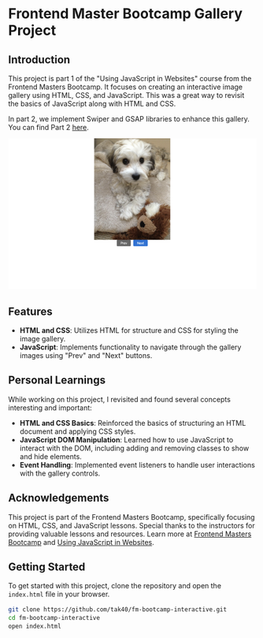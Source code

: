 # Frontend Master Bootcamp Gallery Project

## Introduction

This project is part 1 of the "Using JavaScript in Websites" course from the Frontend Masters Bootcamp. It focuses on creating an interactive image gallery using HTML, CSS, and JavaScript. This was a great way to revisit the basics of JavaScript along with HTML and CSS.

In part 2, we implement Swiper and GSAP libraries to enhance this gallery. You can find Part 2 [here](https://github.com/tak40/fm-bootcamp-interactive-gallery2).

![Screenshot](assets/images/screenshot.png)

## Features

- **HTML and CSS**: Utilizes HTML for structure and CSS for styling the image gallery.
- **JavaScript**: Implements functionality to navigate through the gallery images using "Prev" and "Next" buttons.

## Personal Learnings

While working on this project, I revisited and found several concepts interesting and important:

- **HTML and CSS Basics**: Reinforced the basics of structuring an HTML document and applying CSS styles.
- **JavaScript DOM Manipulation**: Learned how to use JavaScript to interact with the DOM, including adding and removing classes to show and hide elements.
- **Event Handling**: Implemented event listeners to handle user interactions with the gallery controls.

## Acknowledgements

This project is part of the Frontend Masters Bootcamp, specifically focusing on HTML, CSS, and JavaScript lessons. Special thanks to the instructors for providing valuable lessons and resources. Learn more at [Frontend Masters Bootcamp](https://frontendmasters.com/bootcamp/) and [Using JavaScript in Websites](https://frontendmasters.com/bootcamp/javascript-in-websites/).

## Getting Started

To get started with this project, clone the repository and open the `index.html` file in your browser.

```sh
git clone https://github.com/tak40/fm-bootcamp-interactive.git
cd fm-bootcamp-interactive
open index.html
```
